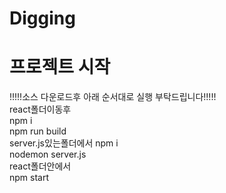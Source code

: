 # Digging
# 프로젝트 시작

!!!!!소스 다운로드후 아래 순서대로 실행 부탁드립니다!!!!!
<br>
react폴더이동후<br>
npm i <br>
npm run build<br>
server.js있는폴더에서
npm i<br>
nodemon server.js<br>
react폴더안에서<br>
npm start

